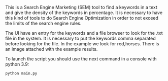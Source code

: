 This is a Search Engine Marketing (SEM) tool to find a keywords in a text and give the density of the keywords in percentage. It is necessary to have this kind of tools to do Search Engine Optimization in order to not exceed the limits of the search engine rules.

The UI have an entry for the keywords and a file browser to look for the .txt file in the system. It is necessary to put the keywords comma separated before looking for the file. In the example we look for red,horses. There is an image attached with the example results.

To launch the script you should use the next command in a console with python 3.9:

    python main.py